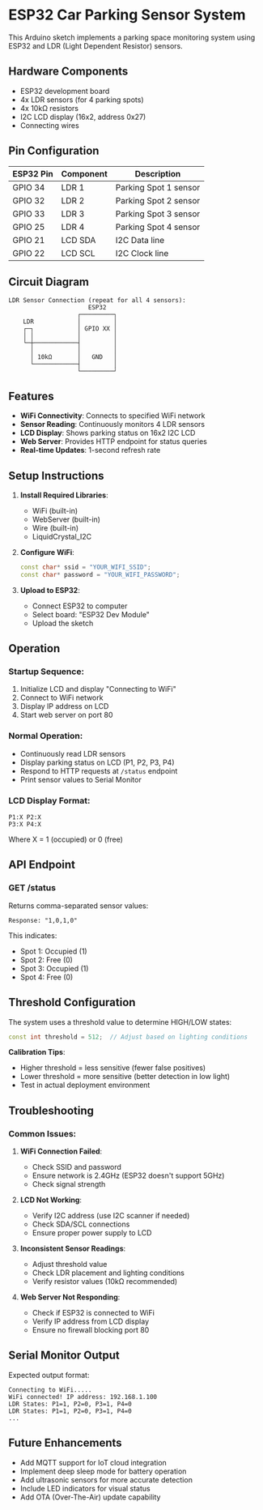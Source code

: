 # ESP32 Car Parking Sensor System

This Arduino sketch implements a parking space monitoring system using ESP32 and LDR (Light Dependent Resistor) sensors.

## Hardware Components

- ESP32 development board
- 4x LDR sensors (for 4 parking spots)
- 4x 10kΩ resistors
- I2C LCD display (16x2, address 0x27)
- Connecting wires

## Pin Configuration

| ESP32 Pin | Component | Description |
|-----------|-----------|-------------|
| GPIO 34   | LDR 1     | Parking Spot 1 sensor |
| GPIO 32   | LDR 2     | Parking Spot 2 sensor |
| GPIO 33   | LDR 3     | Parking Spot 3 sensor |
| GPIO 25   | LDR 4     | Parking Spot 4 sensor |
| GPIO 21   | LCD SDA   | I2C Data line |
| GPIO 22   | LCD SCL   | I2C Clock line |

## Circuit Diagram

```
LDR Sensor Connection (repeat for all 4 sensors):
                      ESP32
                   ┌─────────┐
    LDR            │         │
    ┌─┐            │ GPIO XX │
    │ │            │         │
    └─┼────────────┤         │
      │            │         │
      │ 10kΩ       │   GND   │
      └────────────┤         │
                   └─────────┘
```

## Features

- **WiFi Connectivity**: Connects to specified WiFi network
- **Sensor Reading**: Continuously monitors 4 LDR sensors
- **LCD Display**: Shows parking status on 16x2 I2C LCD
- **Web Server**: Provides HTTP endpoint for status queries
- **Real-time Updates**: 1-second refresh rate

## Setup Instructions

1. **Install Required Libraries**:
   - WiFi (built-in)
   - WebServer (built-in)
   - Wire (built-in)
   - LiquidCrystal_I2C

2. **Configure WiFi**:
   ```cpp
   const char* ssid = "YOUR_WIFI_SSID";
   const char* password = "YOUR_WIFI_PASSWORD";
   ```

3. **Upload to ESP32**:
   - Connect ESP32 to computer
   - Select board: "ESP32 Dev Module"
   - Upload the sketch

## Operation

### Startup Sequence:
1. Initialize LCD and display "Connecting to WiFi"
2. Connect to WiFi network
3. Display IP address on LCD
4. Start web server on port 80

### Normal Operation:
- Continuously read LDR sensors
- Display parking status on LCD (P1, P2, P3, P4)
- Respond to HTTP requests at `/status` endpoint
- Print sensor values to Serial Monitor

### LCD Display Format:
```
P1:X P2:X
P3:X P4:X
```
Where X = 1 (occupied) or 0 (free)

## API Endpoint

### GET /status
Returns comma-separated sensor values:
```
Response: "1,0,1,0"
```
This indicates:
- Spot 1: Occupied (1)
- Spot 2: Free (0)
- Spot 3: Occupied (1)
- Spot 4: Free (0)

## Threshold Configuration

The system uses a threshold value to determine HIGH/LOW states:
```cpp
const int threshold = 512;  // Adjust based on lighting conditions
```

**Calibration Tips**:
- Higher threshold = less sensitive (fewer false positives)
- Lower threshold = more sensitive (better detection in low light)
- Test in actual deployment environment

## Troubleshooting

### Common Issues:

1. **WiFi Connection Failed**:
   - Check SSID and password
   - Ensure network is 2.4GHz (ESP32 doesn't support 5GHz)
   - Check signal strength

2. **LCD Not Working**:
   - Verify I2C address (use I2C scanner if needed)
   - Check SDA/SCL connections
   - Ensure proper power supply to LCD

3. **Inconsistent Sensor Readings**:
   - Adjust threshold value
   - Check LDR placement and lighting conditions
   - Verify resistor values (10kΩ recommended)

4. **Web Server Not Responding**:
   - Check if ESP32 is connected to WiFi
   - Verify IP address from LCD display
   - Ensure no firewall blocking port 80

## Serial Monitor Output

Expected output format:
```
Connecting to WiFi.....
WiFi connected! IP address: 192.168.1.100
LDR States: P1=1, P2=0, P3=1, P4=0
LDR States: P1=1, P2=0, P3=1, P4=0
...
```

## Future Enhancements

- Add MQTT support for IoT cloud integration
- Implement deep sleep mode for battery operation
- Add ultrasonic sensors for more accurate detection
- Include LED indicators for visual status
- Add OTA (Over-The-Air) update capability